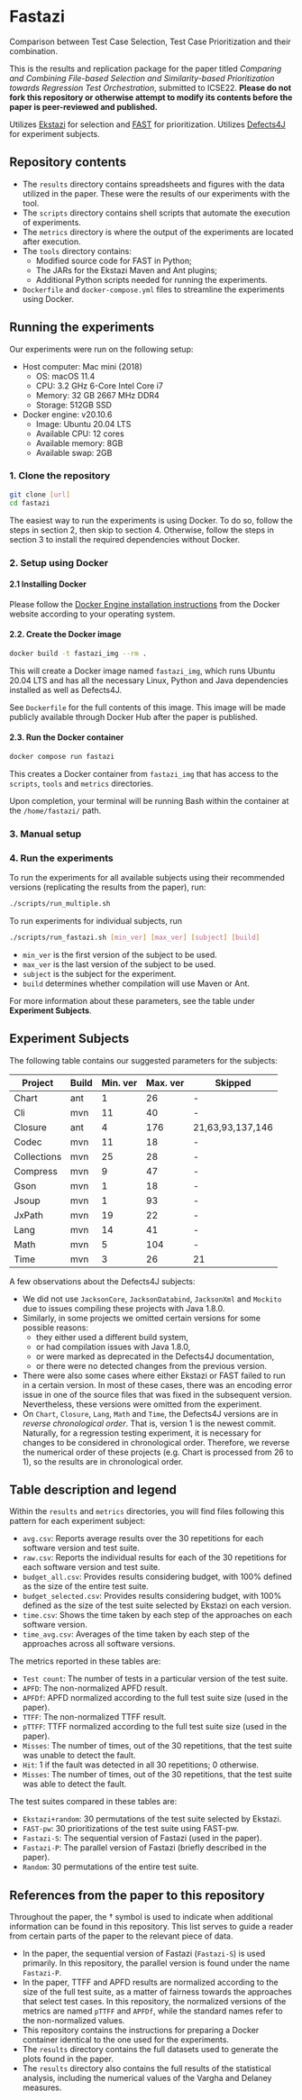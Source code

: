 # Fastazi

Comparison between Test Case Selection, Test Case Prioritization and their combination.

This is the results and replication package for the paper titled 
*Comparing and Combining File-based Selection and Similarity-based Prioritization towards Regression Test Orchestration*, submitted to ICSE22.
**Please do not fork this repository or otherwise attempt to modify
its contents before the paper is peer-reviewed and published.**

Utilizes 
[Ekstazi](http://ekstazi.org) for selection and 
[FAST](https://github.com/icse18-FAST/FAST) for prioritization.
Utilizes [Defects4J](https://github.com/rjust/defects4j) for experiment subjects.

## Repository contents

* The `results` directory contains spreadsheets and figures with the data utilized in the paper. 
These were the results of our experiments with the tool.
* The `scripts` directory contains shell scripts that automate the execution of experiments.
* The `metrics` directory is where the output of the experiments are located after execution.
* The `tools` directory contains:
  * Modified source code for FAST in Python;
  * The JARs for the Ekstazi Maven and Ant plugins;
  * Additional Python scripts needed for running the experiments.
* `Dockerfile` and `docker-compose.yml` files to streamline the experiments using Docker.

## Running the experiments

Our experiments were run on the following setup:
* Host computer: Mac mini (2018)
  * OS: macOS 11.4
  * CPU: 3.2 GHz 6-Core Intel Core i7
  * Memory: 32 GB 2667 MHz DDR4
  * Storage: 512GB SSD
* Docker engine: v20.10.6
  * Image: Ubuntu 20.04 LTS
  * Available CPU: 12 cores
  * Available memory: 8GB
  * Available swap: 2GB

### 1. Clone the repository

```bash
git clone [url]
cd fastazi
```

The easiest way to run the experiments is using Docker.
To do so, follow the steps in section 2, then skip to section 4.
Otherwise, follow the steps in section 3 to install the
required dependencies without Docker.

### 2. Setup using Docker

#### 2.1 Installing Docker

Please follow the [Docker Engine installation instructions](https://docs.docker.com/engine/install/)
from the Docker website according to your operating system.

#### 2.2. Create the Docker image
```bash
docker build -t fastazi_img --rm .
```
This will create a Docker image named `fastazi_img`, 
which runs Ubuntu 20.04 LTS and has all the necessary 
Linux, Python and Java dependencies installed as well 
as Defects4J.

See `Dockerfile` for the full contents of this image. 
This image will be made publicly available through Docker 
Hub after the paper is published.

#### 2.3. Run the Docker container
```bash
docker compose run fastazi
```
This creates a Docker container from `fastazi_img` that has
access to the `scripts`, `tools` and `metrics` directories.

Upon completion, your terminal will be running Bash within
the container at the `/home/fastazi/` path.

### 3. Manual setup



### 4. Run the experiments
To run the experiments for all available subjects using their
recommended versions (replicating the results from the paper), run:
```bash
./scripts/run_multiple.sh
```

To run experiments for individual subjects, run
```bash
./scripts/run_fastazi.sh [min_ver] [max_ver] [subject] [build]
```
* `min_ver` is the first version of the subject to be used.
* `max_ver` is the last version of the subject to be used.
* `subject` is the subject for the experiment.
* `build` determines whether compilation will use Maven or Ant.

For more information about these parameters, see the table 
under **Experiment Subjects**.


## Experiment Subjects
The following table contains our suggested parameters for the subjects:

| Project | Build | Min. ver | Max. ver | Skipped |
--- | --- | --- | --- | ---
Chart | ant | 1 | 26 | - |
Cli | mvn | 11 | 40 | - |
Closure | ant | 4 | 176 | 21,63,93,137,146 |
Codec | mvn | 11 | 18 | - |
Collections | mvn | 25 | 28 | - |
Compress | mvn | 9 | 47 | - |
Gson | mvn | 1 | 18 | - |
Jsoup | mvn | 1 | 93 | - |
JxPath | mvn | 19 | 22 | - |
Lang | mvn | 14 | 41 | - |
Math | mvn | 5 | 104 | - |
Time | mvn | 3 | 26 | 21 |

A few observations about the Defects4J subjects:
* We did not use `JacksonCore`, `JacksonDatabind`, `JacksonXml` 
and `Mockito` due to issues compiling these projects with Java 1.8.0.
* Similarly, in some projects we omitted certain
versions for some possible reasons:
  *  they either used a different build system, 
  *  or had compilation issues with Java 1.8.0, 
  *  or were marked as deprecated in the Defects4J documentation, 
  *  or there were no detected changes from the previous version.
* There were also some cases where either Ekstazi or FAST failed
to run in a certain version. In most of these cases, there was an
encoding error issue in one of the source files that was fixed in
the subsequent version. Nevertheless, these versions were omitted
from the experiment.
* On `Chart`, `Closure`, `Lang`, `Math` and `Time`, the Defects4J
versions are in *reverse chronological order*. That is, version 1
is the newest commit.
Naturally, for a regression testing experiment, it is necessary
for changes to be considered in chronological order.
Therefore, we reverse the numerical order of these projects
(e.g. Chart is processed from 26 to 1), so the results are
in chronological order.

## Table description and legend

Within the `results` and `metrics` directories, you will find files 
following this pattern for each experiment subject:

* `avg.csv`: Reports average results over the 30 repetitions for each 
  software version and test suite.
* `raw.csv`: Reports the individual results for each of the 30 repetitions
  for each software version and test suite.
* `budget_all.csv`: Provides results considering budget, with 100% defined
  as the size of the entire test suite.
* `budget_selected.csv`: Provides results considering budget, with 100% defined
  as the size of the test suite selected by Ekstazi on each version.
* `time.csv`: Shows the time taken by each step of the approaches on each
  software version.
* `time_avg.csv`: Averages of the time taken by each step of the approaches across
  all software versions.

The metrics reported in these tables are:
* `Test count`: The number of tests in a particular version of the test suite.
* `APFD`: The non-normalized APFD result.
* `APFDf`: APFD normalized according to the full test suite size (used in the paper).
* `TTFF`: The non-normalized TTFF result.
* `pTTFF`: TTFF normalized according to the full test suite size (used in the paper).
* `Misses`: The number of times, out of the 30 repetitions, that the test suite was unable to detect the fault.
* `Hit`: 1 if the fault was detected in all 30 repetitions; 0 otherwise.
* `Misses`: The number of times, out of the 30 repetitions, that the test suite was able to detect the fault.

The test suites compared in these tables are:
* `Ekstazi+random`: 30 permutations of the test suite selected by Ekstazi.
* `FAST-pw`: 30 prioritizations of the test suite using FAST-pw.
* `Fastazi-S`: The sequential version of Fastazi (used in the paper).
* `Fastazi-P`: The parallel version of Fastazi (briefly described in the paper).
* `Random`: 30 permutations of the entire test suite.

## References from the paper to this repository

Throughout the paper, the † symbol is used to indicate when additional information 
can be found in this repository. This list serves to guide a reader from certain
parts of the paper to the relevant piece of data.

* In the paper, the sequential version of Fastazi (`Fastazi-S`) is used primarily. 
  In this repository, the parallel version is found under the name `Fastazi-P`.
* In the paper, TTFF and APFD results are normalized according to the size of the
  full test suite, as a matter of fairness towards the approaches that select test
  cases. In this repository, the normalized versions of the metrics are named `pTTFF`
  and `APFDf`, while the standard names refer to the non-normalized values.
* This repository contains the instructions for preparing a Docker container identical
  to the one used for the experiments.
* The `results` directory contains the full datasets used to generate the plots found
  in the paper.
* The `results` directory also contains the full results of the statistical analysis,
  including the numerical values of the Vargha and Delaney measures.